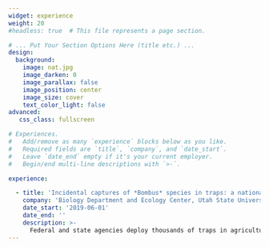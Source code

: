 ```yaml
---
widget: experience
weight: 20
#headless: true  # This file represents a page section.

# ... Put Your Section Options Here (title etc.) ...
design:
  background:
    image: nat.jpg
    image_darken: 0
    image_parallax: false
    image_position: center 
    image_size: cover
    text_color_light: false
advanced:
   css_class: fullscreen

# Experiences.
#   Add/remove as many `experience` blocks below as you like.
#   Required fields are `title`, `company`, and `date_start`.
#   Leave `date_end` empty if it's your current employer.
#   Begin/end multi-line descriptions with `>-`.

experience:

  - title: 'Incidental captures of *Bombus* species in traps: a national survey'
    company: 'Biology Department and Ecology Center, Utah State University'
    date_start: '2019-06-01'
    date_end: ''
    description: >-
      Federal and state agencies deploy thousands of traps in agricultural fields throughout the U.S. to conduct annual field surveys for early detection of non-native Lepidopterans. It is well known that *Bombus* are commonly collected as bycatch within these insect traps; however, no study has assessed regional variation in bycatch composition. Therefore, our objectives are to characterize the nature and scope of *Bombus* bycatch throughout the U.S. to better understand regional effects of traps on pollinator communities and to evaluate differences in landscape composition and configuration to determine the effect of agricultural land management practices on pollinator diversity. Bycatch was collected from insect traps within 431 agricultural fields throughout Florida, Indiana, Kansas, Kentucky, Maryland, South Carolina, Utah, Virginia, and West Virginia from 2018 to 2020. Thus far, a total of 3,238 Bombus representing 17 species were collected across the various states. *Bombus fervidus, B. bimaculatus, B. impatiens, B. pensylvanicus,* and *B. huntii* are the five most abundant species within traps, comprising 86% of total captures. Species richness is consistent with published data suggesting that Bombus captures may be representative of the expected community. However, some of the commonly trapped species (*B. fervidus, B. pensylvanicus,* and *B. auricomus*) are historically uncommon throughout their ranges. Future work will seek to evaluate how large-scale environmental features drive pollinator diversity and community composition.
---
```

